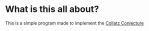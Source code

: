 # What is this all about?

This is a simple program made to implement the [Collatz Conjecture](https://en.wikipedia.org/wiki/Collatz_conjecture)
